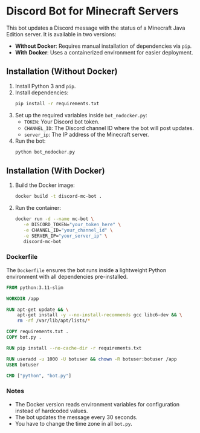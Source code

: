 # Discord Bot for Minecraft Servers

This bot updates a Discord message with the status of a Minecraft Java Edition server. It is available in two versions:

- **Without Docker**: Requires manual installation of dependencies via `pip`.
- **With Docker**: Uses a containerized environment for easier deployment.

## Installation (Without Docker)

1. Install Python 3 and `pip`.
2. Install dependencies:
   ```sh
   pip install -r requirements.txt
   ```
3. Set up the required variables inside `bot_nodocker.py`:
   - `TOKEN`: Your Discord bot token.
   - `CHANNEL_ID`: The Discord channel ID where the bot will post updates.
   - `server_ip`: The IP address of the Minecraft server.
4. Run the bot:
   ```sh
   python bot_nodocker.py
   ```

## Installation (With Docker)

1. Build the Docker image:
   ```sh
   docker build -t discord-mc-bot .
   ```
2. Run the container:
   ```sh
   docker run -d --name mc-bot \
      -e DISCORD_TOKEN="your_token_here" \
      -e CHANNEL_ID="your_channel_id" \
      -e SERVER_IP="your_server_ip" \
      discord-mc-bot
   ```

### Dockerfile

The `Dockerfile` ensures the bot runs inside a lightweight Python environment with all dependencies pre-installed.

```dockerfile
FROM python:3.11-slim

WORKDIR /app

RUN apt-get update && \
    apt-get install -y --no-install-recommends gcc libc6-dev && \
    rm -rf /var/lib/apt/lists/*

COPY requirements.txt .
COPY bot.py .

RUN pip install --no-cache-dir -r requirements.txt

RUN useradd -u 1000 -U botuser && chown -R botuser:botuser /app
USER botuser

CMD ["python", "bot.py"]
```

### Notes

- The Docker version reads environment variables for configuration instead of hardcoded values.
- The bot updates the message every 30 seconds.
- You have to change the time zone in all `bot.py`.

